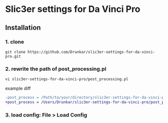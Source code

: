 # Slic3er settings for Da Vinci Pro

## Installation

### 1. clone

```
git clone https://github.com/Drunkar/slic3er-settings-for-da-vinci-pro.git
```

### 2. rewrite the path of post_processing.pl

```
vi slic3er-settings-for-da-vinci-pro/post_processing.pl
```

example diff

```diff
-post_process = /Path/to/your/directory/slic3er-settings-for-da-vinci-pro/post_processing.pl
+post_process = /Users/Drunkar/slic3er-settings-for-da-vinci-pro/post_processing.pl
```

### 3. load config: File > Load Config